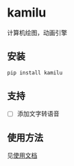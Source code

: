# kamilu

计算机绘图，动画引擎

## 安装

```bash
pip install kamilu
```

## 支持

- [ ] 添加文字转语音

## 使用方法

见[使用文档](https://luzhixing12345.github.io/kamilu/)
